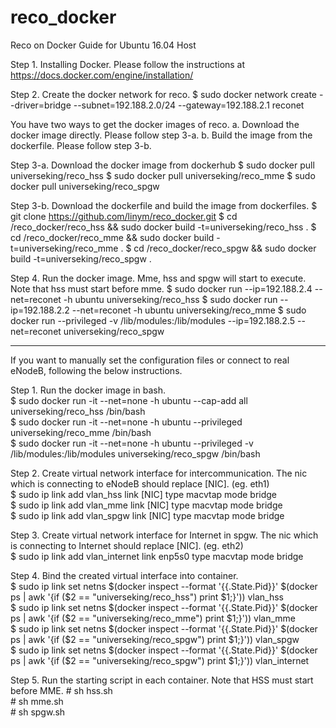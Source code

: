 # reco_docker
Reco on Docker Guide for Ubuntu 16.04 Host

Step 1. Installing Docker. 
Please follow the instructions at https://docs.docker.com/engine/installation/

Step 2. Create the docker network for reco. 
$ sudo docker network create --driver=bridge --subnet=192.188.2.0/24 --gateway=192.188.2.1 reconet

You have two ways to get the docker images of reco. 
a. Download the docker image directly. Please follow step 3-a. 
b. Build the image from the dockerfile. Please follow step 3-b.

Step 3-a. Download the docker image from dockerhub 
$ sudo docker pull universeking/reco_hss 
$ sudo docker pull universeking/reco_mme 
$ sudo docker pull universeking/reco_spgw

Step 3-b. Download the dockerfile and build the image from dockerfiles. 
$ git clone https://github.com/linym/reco_docker.git 
$ cd /reco_docker/reco_hss && sudo docker build -t=universeking/reco_hss . 
$ cd /reco_docker/reco_mme && sudo docker build -t=universeking/reco_mme . 
$ cd /reco_docker/reco_spgw && sudo docker build -t=universeking/reco_spgw .

Step 4. Run the docker image. Mme, hss and spgw will start to execute. Note that hss must start before mme. 
$ sudo docker run --ip=192.188.2.4 --net=reconet -h ubuntu universeking/reco_hss 
$ sudo docker run --ip=192.188.2.2 --net=reconet -h ubuntu universeking/reco_mme 
$ sudo docker run --privileged -v /lib/modules:/lib/modules --ip=192.188.2.5 --net=reconet universeking/reco_spgw

--------------------------------------
If you want to manually set the configuration files or connect to real eNodeB, following the below instructions.

Step 1. Run the docker image in bash.  
$ sudo docker run -it --net=none -h ubuntu --cap-add all universeking/reco_hss /bin/bash  
$ sudo docker run -it --net=none -h ubuntu --privileged universeking/reco_mme /bin/bash  
$ sudo docker run -it --net=none -h ubuntu --privileged -v /lib/modules:/lib/modules universeking/reco_spgw /bin/bash

Step 2. Create virtual network interface for intercommunication. The nic which is connecting to eNodeB should replace [NIC]. (eg. eth1)  
$ sudo ip link add vlan_hss link [NIC] type macvtap mode bridge  
$ sudo ip link add vlan_mme link [NIC] type macvtap mode bridge  
$ sudo ip link add vlan_spgw link [NIC] type macvtap mode bridge

Step 3. Create virtual network interface for Internet in spgw. The nic which is connecting to Internet should replace [NIC]. (eg. eth2)  
$ sudo ip link add vlan_internet link enp5s0 type macvtap mode bridge

Step 4. Bind the created virtual interface into container.  
$ sudo ip link set netns $(docker inspect --format '{{.State.Pid}}' $(docker ps | awk '{if ($2 == "universeking/reco_hss") print $1;}')) vlan_hss  
$ sudo ip link set netns $(docker inspect --format '{{.State.Pid}}' $(docker ps | awk '{if ($2 == "universeking/reco_mme") print $1;}')) vlan_mme  
$ sudo ip link set netns $(docker inspect --format '{{.State.Pid}}' $(docker ps | awk '{if ($2 == "universeking/reco_spgw") print $1;}')) vlan_spgw  
$ sudo ip link set netns $(docker inspect --format '{{.State.Pid}}' $(docker ps | awk '{if ($2 == "universeking/reco_spgw") print $1;}')) vlan_internet

Step 5. Run the starting script in each container. Note that HSS must start before MME.
\#  sh hss.sh  
\#  sh mme.sh  
\#  sh spgw.sh 
